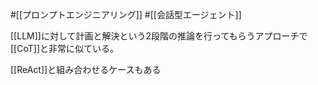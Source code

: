 #[[プロンプトエンジニアリング]] #[[会話型エージェント]]

[[LLM]]に対して計画と解決という2段階の推論を行ってもらうアプローチで[[CoT]]と非常に似ている。

[[ReAct]]と組み合わせるケースもある